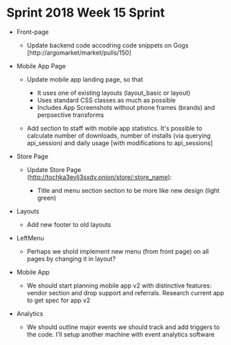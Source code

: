 # Sprint 2018 Week 15 Sprint

* Front-page

	* Update backend code accodring code snippets on Gogs [http://argomarket/market/pulls/150]


* Mobile App Page

	* Update mobile app landing page, so that

		* It uses one of existing layouts (layout_basic or layout)
		* Uses standard CSS classes as much as possible
		* Includes App Screenshots without phone frames (brands) and perpsective transforms

	* Add section to staff with mobile app statistics. It's possible to calculate number of downloads, number of installs (via querying api_session) and daily usage [with modifications to api_sessions]

* Store Page

	* Update Store Page (http://tochka3evlj3sxdv.onion/store/:store_name):

		* Title and menu section section to be more like new design (light green)

* Layouts

	* Add new footer to old layouts

* LeftMenu

	* Perhaps we shold implement new menu (from front page) on all pages by changing it in layout?

* Mobile App
	
	* We should start planning mobile app v2 with distinctive features: vendor section and drop support and referrals. Research current app to get spec for app v2

* Analytics

	* We should outline major events we should track and add triggers to the code. I'll setup another machine with event analytics software

